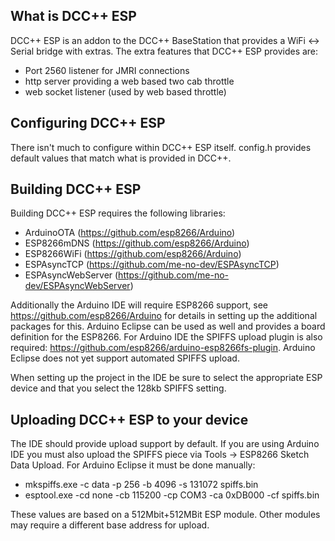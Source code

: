 What is DCC++ ESP
-----------------

DCC++ ESP is an addon to the DCC++ BaseStation that provides a WiFi <-> Serial bridge with extras.
The extra features that DCC++ ESP provides are:
* Port 2560 listener for JMRI connections
* http server providing a web based two cab throttle
* web socket listener (used by web based throttle)

Configuring DCC++ ESP
---------------------

There isn't much to configure within DCC++ ESP itself.  config.h provides default values that match
what is provided in DCC++.

Building DCC++ ESP
------------------

Building DCC++ ESP requires the following libraries:
* ArduinoOTA (https://github.com/esp8266/Arduino)
* ESP8266mDNS (https://github.com/esp8266/Arduino)
* ESP8266WiFi (https://github.com/esp8266/Arduino)
* ESPAsyncTCP (https://github.com/me-no-dev/ESPAsyncTCP)
* ESPAsyncWebServer (https://github.com/me-no-dev/ESPAsyncWebServer)

Additionally the Arduino IDE will require ESP8266 support, see https://github.com/esp8266/Arduino
for details in setting up the additional packages for this. Arduino Eclipse can be used as well and
provides a board definition for the ESP8266.  For Arduino IDE the SPIFFS upload plugin is also
required: https://github.com/esp8266/arduino-esp8266fs-plugin. Arduino Eclipse does not yet support
automated SPIFFS upload.

When setting up the project in the IDE be sure to select the appropriate ESP device and that you
select the 128kb SPIFFS setting.

Uploading DCC++ ESP to your device
----------------------------------

The IDE should provide upload support by default. If you are using Arduino IDE you must also upload
the SPIFFS piece via Tools -> ESP8266 Sketch Data Upload.  For Arduino Eclipse it must be done
manually:
* mkspiffs.exe -c data -p 256 -b 4096 -s 131072 spiffs.bin
* esptool.exe -cd none -cb 115200 -cp COM3 -ca 0xDB000 -cf spiffs.bin

These values are based on a 512Mbit+512MBit ESP module.  Other modules may require a different base
address for upload.